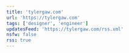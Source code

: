 ```yaml
---
title: 'tylergaw.com'
url: 'https://tylergaw.com'
tags: ['designer', 'engineer']
updatesFeed: 'https://tylergaw.com/rss.xml'
nsfw: false
rss: true
---
```

